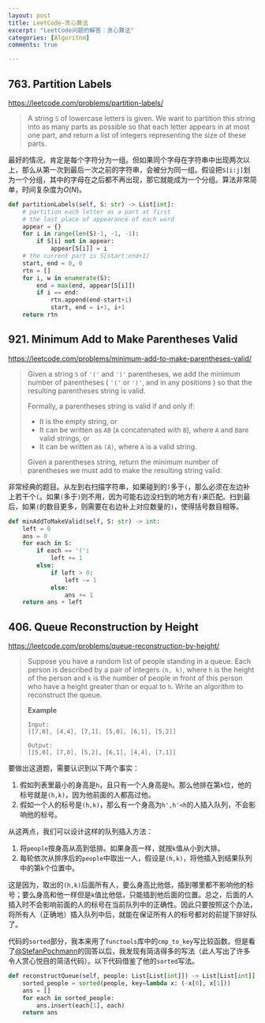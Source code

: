 ```yaml
---
layout: post
title: LeetCode-贪心算法
excerpt: "LeetCode问题的解答：贪心算法"
categories: [Algorithm]
comments: true

---
```


## 763. Partition Labels

<https://leetcode.com/problems/partition-labels/>

> A string `S` of lowercase letters is given. We want to partition this string into as many parts as possible so that each letter appears in at most one part, and return a list of integers representing the size of these parts.

最好的情况，肯定是每个字符分为一组。但如果同个字母在字符串中出现两次以上，那么从第一次到最后一次之前的字符串，会被分为同一组。假设把`S[i:j]`划为一个分组，其中的字母在之后都不再出现，那它就能成为一个分组。算法非常简单，时间复杂度为$O(N)$。

```python
def partitionLabels(self, S: str) -> List[int]:
	# partition each letter as a part at first
	# the last place of appearance of each word
	appear = {}
	for i in range(len(S)-1, -1, -1):
	    if S[i] not in appear:
	        appear[S[i]] = i
	# the current part is S[start:end+1]
	start, end = 0, 0
	rtn = []
	for i, w in enumerate(S):
	    end = max(end, appear[S[i]])
	    if i == end:
	        rtn.append(end-start+1)
	        start, end = i+1, i+1
	return rtn
```



## 921. Minimum Add to Make Parentheses Valid

<https://leetcode.com/problems/minimum-add-to-make-parentheses-valid/>

> Given a string `S` of `'('` and `')'` parentheses, we add the minimum number of parentheses ( `'('` or `')'`, and in any positions ) so that the resulting parentheses string is valid.
>
> Formally, a parentheses string is valid if and only if:
>
> - It is the empty string, or
> - It can be written as `AB` (`A` concatenated with `B`), where `A` and `B`are valid strings, or
> - It can be written as `(A)`, where `A` is a valid string.
>
> Given a parentheses string, return the minimum number of parentheses we must add to make the resulting string valid.

非常经典的题目。从左到右扫描字符串，如果碰到的`)`多于`(`，那么必须在左边补上若干个`(`。如果`(`多于`)`则不用，因为可能右边没扫到的地方有`)`来匹配。扫到最后，如果`(`的数目更多，则需要在右边补上对应数量的`)`，使得括号数目相等。

```python
def minAddToMakeValid(self, S: str) -> int:
    left = 0
    ans = 0
    for each in S:
        if each == '(':
            left += 1
        else:
            if left > 0:
                left -= 1
            else:
                ans += 1
    return ans + left
```



## 406. Queue Reconstruction by Height

<https://leetcode.com/problems/queue-reconstruction-by-height/>

> Suppose you have a random list of people standing in a queue. Each person is described by a pair of integers `(h, k)`, where `h` is the height of the person and `k` is the number of people in front of this person who have a height greater than or equal to `h`. Write an algorithm to reconstruct the queue.
>
> **Example**
>
> ```
> Input:
> [[7,0], [4,4], [7,1], [5,0], [6,1], [5,2]]
> 
> Output:
> [[5,0], [7,0], [5,2], [6,1], [4,4], [7,1]]
> ```

要做出这道题，需要认识到以下两个事实：

1. 假如列表里最小的身高是`h`，且只有一个人身高是`h`。那么他排在第`k`位，他的标号就是`(h,k)`，因为他前面的人都高过他。
2. 假如一个人的标号是`(h,k)`，那么有一个身高为`h',h'<h`的人插入队列，不会影响他的标号。

从这两点，我们可以设计这样的队列插入方法：

1. 将`people`按身高从高到低排。如果身高一样，就按`k`值从小到大排。
2. 每轮依次从排序后的`people`中取出一人，假设是`(h,k)`，将他插入到结果队列中的第`k`个位置中。

这是因为，取出的`(h,k)`后面所有人，要么身高比他低，插到哪里都不影响他的标号；要么身高和他一样但是`k`值比他低，只能插到他后面的位置。总之，后面的人插入时不会影响前面的人的标号在当前队列中的正确性。因此只要按照这个办法，将所有人（正确地）插入队列中后，就能在保证所有人的标号都对的前提下排好队了。

代码的`sorted`部分，我本来用了`functools`库中的`cmp_to_key`写比较函数。但是看了[@StefanPochmann](<https://leetcode.com/problems/queue-reconstruction-by-height/discuss/89359/Explanation-of-the-neat-Sort%2BInsert-solution>)的回答以后，我发现有简洁得多的写法（此人写出了许多令人赏心悦目的简洁代码）。以下代码借鉴了他的`sorted`写法。

```python
def reconstructQueue(self, people: List[List[int]]) -> List[List[int]]:
	sorted_people = sorted(people, key=lambda x: (-x[0], x[1]))
	ans = []
	for each in sorted_people:
	    ans.insert(each[1], each)
	return ans
```

